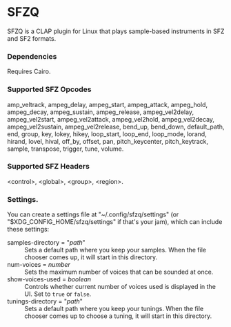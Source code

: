 SFZQ
=====

SFZQ is a CLAP plugin for Linux that plays sample-based instruments in SFZ and SF2 formats.

### Dependencies

Requires Cairo.

### Supported SFZ Opcodes

amp\_veltrack, ampeg\_delay, ampeg\_start, ampeg\_attack, ampeg\_hold, ampeg\_decay,
ampeg\_sustain, ampeg\_release, ampeg\_vel2delay, ampeg\_vel2start,
ampeg\_vel2attack, ampeg\_vel2hold, ampeg\_vel2decay, ampeg\_vel2sustain,
ampeg\_vel2release, bend\_up, bend\_down, default\_path, end, group, key, lokey,
hikey, loop\_start, loop\_end, loop\_mode, lorand, hirand, lovel, hival, off\_by,
offset, pan, pitch\_keycenter, pitch\_keytrack, sample, transpose, trigger,
tune, volume.

### Supported SFZ Headers

\<control\>, \<global\>, \<group\>, \<region\>.


### Settings.

You can create a settings file at "~/.config/sfzq/settings" (or "$XDG\_CONFIG\_HOME/sfzq/settings" if that's your jam), which can include these settings:

<dl>
<dt> samples-directory = "<i>path</i>" </dt>
<dd>
Sets a default path where you keep your samples.  When the file chooser comes
up, it will start in this directory.
</dd>
<dt> num-voices = <i>number</i> </dt>
<dd>
Sets the maximum number of voices that can be sounded at once.
</dd>
<dt> show-voices-used = <i>boolean</i> </dt>
<dd>
Controls whether current number of voices used is displayed in the UI.   Set to
<code>true</code> or <code>false</code>.
</dd>
<dt> tunings-directory = "<i>path</i>" </dt>
<dd>
Sets a default path where you keep your tunings.  When the file chooser comes
up to choose a tuning, it will start in this directory.
</dd>
</dl>

